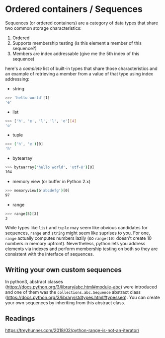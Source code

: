 # Ordered containers / Sequences

Sequences (or ordered containers) are a category of data types that share two common storage characteristics: 

1. Ordered 
2. Supports membership testing (is this element a member of this sequence?)
2. Members are index addressable (give me the 5th index of this sequence)

here's a _complete_ list of built-in types that share those characteristics and an example of retrieving a member from a value of that type using index addressing: 

* string 
```bash
>>> 'hello world'[1]
'e'
```

* list 
```bash
>>> ['h', 'e', 'l', 'l', 'o'][4]
'o'
```

* tuple 
```bash
>>> ('h', 'e')[0]
'h'
```

* bytearray
```bash
>>> bytearray('hello world', 'utf-8')[0]
104
```


* memory view (or buffer in Python 2.x)
```bash
>>> memoryview(b'abcdefg')[0]
97
```

* range
```bash
>>> range(5)[3]
3
```

While types like `list` and `tuple` may seem like obvious candidates for sequences, `range` and `string` might seem like suprises to you. For one, `range` actually computes numbers lazily (so `range(10)` doesn't create 10 numbers in memory upfront). Nevertheless, python lets you address elements via indexes and perform membership testing on both so they are consistent with the interface of sequences.

## Writing your own custom sequences 

In python3, abstract classes (https://docs.python.org/3/library/abc.html#module-abc) were introduced and one of them was the `collections.abc.Sequence` abstract class (https://docs.python.org/3/library/stdtypes.html#typesseq). You can create your own sequences by inheriting from this abstract class.

## Readings 

https://treyhunner.com/2018/02/python-range-is-not-an-iterator/